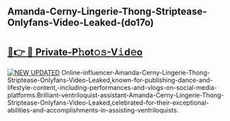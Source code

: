 ## Amanda-Cerny-Lingerie-Thong-Striptease-Onlyfans-Video-Leaked-(do17o)


# <h2><a href="https://mediaupload.pro?-19M">🔗👉 🔴 Private-P𝚑ot𝚘𝚜-V𝚒d𝚎o</a></h2>

[![NEW UPDATED](https://i.imgur.com/0qMVB7G.gif)](https://mediaupload.pro?-19M)
Online-influencer-Amanda-Cerny-Lingerie-Thong-Striptease-Onlyfans-Video-Leaked,known-for-publishing-dance-and-lifestyle-content,-including-performances-and-vlogs-on-social-media-platforms.Brilliant-ventriloquist-assistant-Amanda-Cerny-Lingerie-Thong-Striptease-Onlyfans-Video-Leaked,celebrated-for-their-exceptional-abilities-and-accomplishments-in-assisting-ventriloquists.  